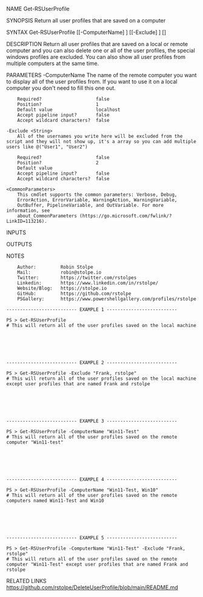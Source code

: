 ﻿
NAME
    Get-RSUserProfile
    
SYNOPSIS
    Return all user profiles that are saved on a computer
    
    
SYNTAX
    Get-RSUserProfile [[-ComputerName] <String>] [[-Exclude] <String>] [<CommonParameters>]
    
    
DESCRIPTION
    Return all user profiles that are saved on a local or remote computer and you can also delete one or all of the user profiles, the special windows profiles are excluded.
    You can also show all user profiles from multiple computers at the same time.
    

PARAMETERS
    -ComputerName <String>
        The name of the remote computer you want to display all of the user profiles from. If you want to use it on a local computer you don't need to fill this one out.
        
        Required?                    false
        Position?                    1
        Default value                localhost
        Accept pipeline input?       false
        Accept wildcard characters?  false
        
    -Exclude <String>
        All of the usernames you write here will be excluded from the script and they will not show up, it's a array so you can add multiple users like @("User1", "User2")
        
        Required?                    false
        Position?                    2
        Default value                
        Accept pipeline input?       false
        Accept wildcard characters?  false
        
    <CommonParameters>
        This cmdlet supports the common parameters: Verbose, Debug,
        ErrorAction, ErrorVariable, WarningAction, WarningVariable,
        OutBuffer, PipelineVariable, and OutVariable. For more information, see
        about_CommonParameters (https://go.microsoft.com/fwlink/?LinkID=113216). 
    
INPUTS
    
OUTPUTS
    
NOTES
    
    
        Author:         Robin Stolpe
        Mail:           robin@stolpe.io
        Twitter:        https://twitter.com/rstolpes
        Linkedin:       https://www.linkedin.com/in/rstolpe/
        Website/Blog:   https://stolpe.io
        GitHub:         https://github.com/rstolpe
        PSGallery:      https://www.powershellgallery.com/profiles/rstolpe
    
    -------------------------- EXAMPLE 1 --------------------------
    
    PS > Get-RSUserProfile
    # This will return all of the user profiles saved on the local machine
    
    
    
    
    
    
    -------------------------- EXAMPLE 2 --------------------------
    
    PS > Get-RSUserProfile -Exclude "Frank, rstolpe"
    # This will return all of the user profiles saved on the local machine except user profiles that are named Frank and rstolpe
    
    
    
    
    
    
    -------------------------- EXAMPLE 3 --------------------------
    
    PS > Get-RSUserProfile -ComputerName "Win11-Test"
    # This will return all of the user profiles saved on the remote computer "Win11-test"
    
    
    
    
    
    
    -------------------------- EXAMPLE 4 --------------------------
    
    PS > Get-RSUserProfile -ComputerName "Win11-Test, Win10"
    # This will return all of the user profiles saved on the remote computers named Win11-Test and Win10
    
    
    
    
    
    
    -------------------------- EXAMPLE 5 --------------------------
    
    PS > Get-RSUserProfile -ComputerName "Win11-Test" -Exclude "Frank, rstolpe"
    # This will return all of the user profiles saved on the remote computer "Win11-Test" except user profiles that are named Frank and rstolpe
    
    
    
    
    
    
    
RELATED LINKS
    https://github.com/rstolpe/DeleteUserProfile/blob/main/README.md


